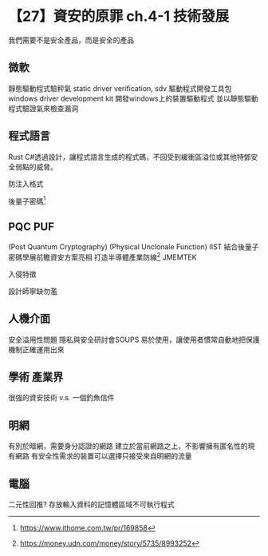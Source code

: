 # 【27】資安的原罪 ch.4-1 技術發展

我們需要不是安全產品，而是安全的產品

## 微軟
靜態驅動程式驗秤氣 static driver verification, sdv 驅動程式開發工具包　windows driver development kit
開發windows上的裝置驅動程式 並以靜態驅動程式驗證氣來檢查漏洞

## 程式語言
Rust C#透過設計，讓程式語言生成的程式碼，不回受到緩衝區溢位或其他特鄧安全弱點的威脅。

防注入格式

後量子密碼[^1]
## PQC PUF
(Post Quantum Cryptography) (Physical Unclonale Function)
IIST 結合後量子密碼學展前瞻資安方案亮相 打造半導體產業防線[^2]
JMEMTEK


入侵特徵

設計師寧缺勿濫


## 人機介面
安全溢用性問題
隱私與安全研討會SOUPS
易於使用，讓使用者慣常自動地把保護機制正確運用出來

## 學術 產業界
很強的資安技術 v.s. 一個釣魚信件

## 明網
有別於暗網，需要身分認證的網路
建立於當前網路之上，不影響擁有匿名性的現有網路
有安全性需求的裝置可以選擇只接受來自明網的流量

## 電腦
二元性回推?
存放輸入資料的記憶體區域不可執行程式


[^1]: https://www.ithome.com.tw/pr/169858
[^2]: https://money.udn.com/money/story/5735/8993252
[^3]: https://cybersec.ithome.com.tw/2025/en/exhibition-page/2795